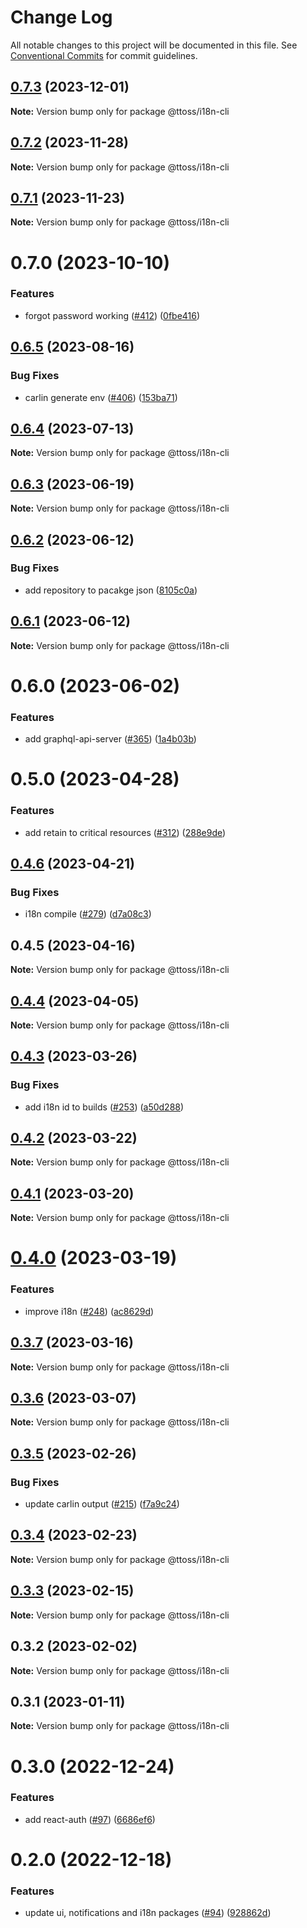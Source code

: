 # Change Log

All notable changes to this project will be documented in this file.
See [Conventional Commits](https://conventionalcommits.org) for commit guidelines.

## [0.7.3](https://github.com/ttoss/ttoss/compare/@ttoss/i18n-cli@0.7.2...@ttoss/i18n-cli@0.7.3) (2023-12-01)

**Note:** Version bump only for package @ttoss/i18n-cli

## [0.7.2](https://github.com/ttoss/ttoss/compare/@ttoss/i18n-cli@0.7.1...@ttoss/i18n-cli@0.7.2) (2023-11-28)

**Note:** Version bump only for package @ttoss/i18n-cli

## [0.7.1](https://github.com/ttoss/ttoss/compare/@ttoss/i18n-cli@0.7.0...@ttoss/i18n-cli@0.7.1) (2023-11-23)

**Note:** Version bump only for package @ttoss/i18n-cli

# 0.7.0 (2023-10-10)

### Features

- forgot password working ([#412](https://github.com/ttoss/ttoss/issues/412)) ([0fbe416](https://github.com/ttoss/ttoss/commit/0fbe416da19d65f72fa572fe949128b60002ed4b))

## [0.6.5](https://github.com/ttoss/ttoss/compare/@ttoss/i18n-cli@0.6.4...@ttoss/i18n-cli@0.6.5) (2023-08-16)

### Bug Fixes

- carlin generate env ([#406](https://github.com/ttoss/ttoss/issues/406)) ([153ba71](https://github.com/ttoss/ttoss/commit/153ba71643461cdae076d3ba5779655f4988232c))

## [0.6.4](https://github.com/ttoss/ttoss/compare/@ttoss/i18n-cli@0.6.3...@ttoss/i18n-cli@0.6.4) (2023-07-13)

**Note:** Version bump only for package @ttoss/i18n-cli

## [0.6.3](https://github.com/ttoss/ttoss/compare/@ttoss/i18n-cli@0.6.2...@ttoss/i18n-cli@0.6.3) (2023-06-19)

**Note:** Version bump only for package @ttoss/i18n-cli

## [0.6.2](https://github.com/ttoss/ttoss/compare/@ttoss/i18n-cli@0.6.1...@ttoss/i18n-cli@0.6.2) (2023-06-12)

### Bug Fixes

- add repository to pacakge json ([8105c0a](https://github.com/ttoss/ttoss/commit/8105c0a0cf0d3b3de4a118f29014c2b5eb082d07))

## [0.6.1](https://github.com/ttoss/ttoss/compare/@ttoss/i18n-cli@0.6.0...@ttoss/i18n-cli@0.6.1) (2023-06-12)

**Note:** Version bump only for package @ttoss/i18n-cli

# 0.6.0 (2023-06-02)

### Features

- add graphql-api-server ([#365](https://github.com/ttoss/ttoss/issues/365)) ([1a4b03b](https://github.com/ttoss/ttoss/commit/1a4b03bac44cda154ee117940a92ad26f4e3759c))

# 0.5.0 (2023-04-28)

### Features

- add retain to critical resources ([#312](https://github.com/ttoss/ttoss/issues/312)) ([288e9de](https://github.com/ttoss/ttoss/commit/288e9de4021f7b8109487e593d5a55c8f4798b92))

## [0.4.6](https://github.com/ttoss/ttoss/compare/@ttoss/i18n-cli@0.4.5...@ttoss/i18n-cli@0.4.6) (2023-04-21)

### Bug Fixes

- i18n compile ([#279](https://github.com/ttoss/ttoss/issues/279)) ([d7a08c3](https://github.com/ttoss/ttoss/commit/d7a08c3e3f7cfc3eddeb81bd5ee93dadea09e6a0))

## 0.4.5 (2023-04-16)

**Note:** Version bump only for package @ttoss/i18n-cli

## [0.4.4](https://github.com/ttoss/ttoss/compare/@ttoss/i18n-cli@0.4.3...@ttoss/i18n-cli@0.4.4) (2023-04-05)

**Note:** Version bump only for package @ttoss/i18n-cli

## [0.4.3](https://github.com/ttoss/ttoss/compare/@ttoss/i18n-cli@0.4.2...@ttoss/i18n-cli@0.4.3) (2023-03-26)

### Bug Fixes

- add i18n id to builds ([#253](https://github.com/ttoss/ttoss/issues/253)) ([a50d288](https://github.com/ttoss/ttoss/commit/a50d288250a5a8d71aee4027f6d41f6e1f0f374d))

## [0.4.2](https://github.com/ttoss/ttoss/compare/@ttoss/i18n-cli@0.4.1...@ttoss/i18n-cli@0.4.2) (2023-03-22)

**Note:** Version bump only for package @ttoss/i18n-cli

## [0.4.1](https://github.com/ttoss/ttoss/compare/@ttoss/i18n-cli@0.4.0...@ttoss/i18n-cli@0.4.1) (2023-03-20)

**Note:** Version bump only for package @ttoss/i18n-cli

# [0.4.0](https://github.com/ttoss/ttoss/compare/@ttoss/i18n-cli@0.3.7...@ttoss/i18n-cli@0.4.0) (2023-03-19)

### Features

- improve i18n ([#248](https://github.com/ttoss/ttoss/issues/248)) ([ac8629d](https://github.com/ttoss/ttoss/commit/ac8629d24c83076aa39f8bff5188ee74e1a4de9d))

## [0.3.7](https://github.com/ttoss/ttoss/compare/@ttoss/i18n-cli@0.3.6...@ttoss/i18n-cli@0.3.7) (2023-03-16)

**Note:** Version bump only for package @ttoss/i18n-cli

## [0.3.6](https://github.com/ttoss/ttoss/compare/@ttoss/i18n-cli@0.3.5...@ttoss/i18n-cli@0.3.6) (2023-03-07)

**Note:** Version bump only for package @ttoss/i18n-cli

## [0.3.5](https://github.com/ttoss/ttoss/compare/@ttoss/i18n-cli@0.3.4...@ttoss/i18n-cli@0.3.5) (2023-02-26)

### Bug Fixes

- update carlin output ([#215](https://github.com/ttoss/ttoss/issues/215)) ([f7a9c24](https://github.com/ttoss/ttoss/commit/f7a9c248042e680120dd3c01efe984b59adcf947))

## [0.3.4](https://github.com/ttoss/ttoss/compare/@ttoss/i18n-cli@0.3.3...@ttoss/i18n-cli@0.3.4) (2023-02-23)

**Note:** Version bump only for package @ttoss/i18n-cli

## [0.3.3](https://github.com/ttoss/ttoss/compare/@ttoss/i18n-cli@0.3.2...@ttoss/i18n-cli@0.3.3) (2023-02-15)

**Note:** Version bump only for package @ttoss/i18n-cli

## 0.3.2 (2023-02-02)

**Note:** Version bump only for package @ttoss/i18n-cli

## 0.3.1 (2023-01-11)

**Note:** Version bump only for package @ttoss/i18n-cli

# 0.3.0 (2022-12-24)

### Features

- add react-auth ([#97](https://github.com/ttoss/ttoss/issues/97)) ([6686ef6](https://github.com/ttoss/ttoss/commit/6686ef6f31f2125dff3fed45aaf8b8250b4ff32c))

# 0.2.0 (2022-12-18)

### Features

- update ui, notifications and i18n packages ([#94](https://github.com/ttoss/ttoss/issues/94)) ([928862d](https://github.com/ttoss/ttoss/commit/928862d01c276d645e1aac67e086d7b06939bf27))

